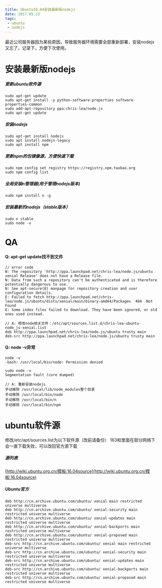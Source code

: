 ```yaml
---
title: Ubuntu16.04安装最新版nodejs
date: 2017.05.13
tags:
 - ubuntu
 - nodejs
---
```

最近公司服务器因为某些原因，导致服务器环境需要全部重新部署，安装nodejs又忘了，记录下，方便下次使用。
<!--more-->

# 安装最新版nodejs
##### 更新ubuntu软件源
    sudo apt-get update
    sudo apt-get install -y python-software-properties software-properties-common
    sudo add-apt-repository ppa:chris-lea/node.js
    sudo apt-get update
##### 安装nodejs
    sudo apt-get install nodejs
    sudo apt install nodejs-legacy
    sudo apt install npm
##### 更新npm的包镜像源，方便快速下载
    sudo npm config set registry https://registry.npm.taobao.org
    sudo npm config list
##### 全局安装n管理器(用于管理nodejs版本)
    sudo npm install n -g
##### 安装最新的nodejs（stable版本）
    sudo n stable
    sudo node -v

# QA
#### Q: apt-get update找不到文件
    // error code
    W: The repository 'http://ppa.launchpad.net/chris-lea/node.js/ubuntu xenial Release' does not have a Release file.
    N: Data from such a repository can't be authenticated and is therefore potentially dangerous to use.
    N: See apt-secure(8) manpage for repository creation and user configuration details.
    E: Failed to fetch http://ppa.launchpad.net/chris-lea/node.js/ubuntu/dists/xenial/main/binary-amd64/Packages  404  Not Found
    E: Some index files failed to download. They have been ignored, or old ones used instead.

    // A: 修改node相关文件：/etc/apt/sources.list.d/chris-lea-ubuntu-node_js-xenial.list
    deb http://ppa.launchpad.net/chris-lea/node.js/ubuntu trusty main
    deb-src http://ppa.launchpad.net/chris-lea/node.js/ubuntu trusty main

#### Q: node -v异常
    node -v
    -bash: /usr/local/bin/node: Permission denied

    sudo node -v
    Segmentation fault (core dumped)

    // A: 重新安装nodejs
    手动移除 /usr/local/lib/node_modules整个目录
    手动移除 /usr/local/bin/node
    手动移除 /usr/local/bin/n
    手动移除 /usr/local/bin/npm

# ubuntu软件源
修改/etc/apt/sources.list为以下软件源（改前请备份）
163和里面在部分网络下会一直下载失败，可以改回官方源下载
##### 源列表
[http://wiki.ubuntu.org.cn/模板:16.04source](http://wiki.ubuntu.org.cn/模板:16.04source)
##### Ubuntu官方
    deb http://cn.archive.ubuntu.com/ubuntu/ xenial main restricted universe multiverse
    deb http://cn.archive.ubuntu.com/ubuntu/ xenial-security main restricted universe multiverse
    deb http://cn.archive.ubuntu.com/ubuntu/ xenial-updates main restricted universe multiverse
    deb http://cn.archive.ubuntu.com/ubuntu/ xenial-backports main restricted universe multiverse
    deb http://cn.archive.ubuntu.com/ubuntu/ xenial-proposed main restricted universe multiverse
    deb-src http://cn.archive.ubuntu.com/ubuntu/ xenial main restricted universe multiverse
    deb-src http://cn.archive.ubuntu.com/ubuntu/ xenial-security main restricted universe multiverse
    deb-src http://cn.archive.ubuntu.com/ubuntu/ xenial-updates main restricted universe multiverse
    deb-src http://cn.archive.ubuntu.com/ubuntu/ xenial-backports main restricted universe multiverse
    deb-src http://cn.archive.ubuntu.com/ubuntu/ xenial-proposed main restricted universe multiverse